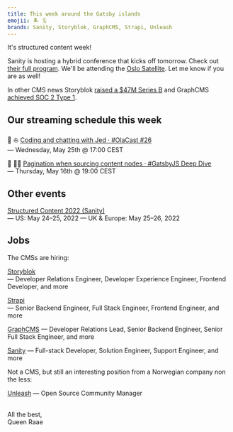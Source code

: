 ```yaml
---
title: This week around the Gatsby islands
emojii: 🏝 🗓
brands: Sanity, Storyblok, GraphCMS, Strapi, Unleash
---
```


It's structured content week!

Sanity is hosting a hybrid conference that kicks off tomorrow. Check out [their full program](https://structuredcontent.live/program). We'll be attending the [Oslo Satellite](https://structuredcontent.live/program?venue=oslo). Let me know if you are as well!

In other CMS news Storyblok [raised a $47M Series B](https://www.storyblok.com/mp/series-b-press-release) and GraphCMS [achieved SOC 2 Type 1](https://graphcms.com/blog/graphcms-soc2-compliance).

## Our streaming schedule this week

🔴 ⛵ [Coding and chatting with Jed · #OlaCast #26](https://youtu.be/lt-iq_NVvQY)  
— Wednesday, May 25th @ 17:00 CEST

🔴 🏴‍☠️ [Pagination when sourcing content nodes · #GatsbyJS Deep Dive](https://youtu.be/y2oIg8xvWC0)  
— Thursday, May 16th @ 19:00 CEST

## Other events

[Structured Content 2022 (Sanity)](https://structuredcontent.live/)  
— US: May 24–25, 2022
— UK & Europe: May 25–26, 2022

## Jobs

The CMSs are hiring:

[Storyblok](https://www.storyblok.com/jobs#open-positions)  
— Developer Relations Engineer, Developer Experience Engineer, Frontend Developer, and more

[Strapi](https://strapi.io/careers#open-positions)  
— Senior Backend Engineer, Full Stack Engineer, Frontend Engineer, and more

[GraphCMS](https://jobs.graphcms.com/)
— Developer Relations Lead, Senior Backend Engineer, Senior Full Stack Engineer, and more

[Sanity](https://www.sanity.io/careers#openPositions)
— Full-stack Developer, Solution Engineer, Support Engineer, and more

Not a CMS, but still an interesting position from a Norwegian company non the less:

[Unleash](https://www.getunleash.io/open-source-community-manager)
— Open Source Community Manager

&nbsp;  
All the best,  
Queen Raae
